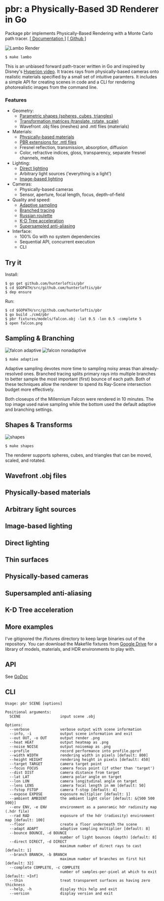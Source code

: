 # pbr: a Physically-Based 3D Renderer in Go

Package pbr implements Physically-Based Rendering with a Monte Carlo path tracer.
[[ Documentation ]](https://godoc.org/github.com/hunterloftis/pbr)
[[ Github ]](https://github.com/hunterloftis/pbr)

![Lambo Render](https://user-images.githubusercontent.com/364501/35333804-1b9ee43e-00de-11e8-994d-91ef5d3e7c81.png)

```
$ make lambo
```

This is an unbiased forward path-tracer written in Go and inspired by Disney's [Hyperion video](https://www.disneyanimation.com/technology/innovations/hyperion). It traces rays from physically-based cameras
onto realistic materials specified by a small set of intuitive paramters. It includes a simple API for creating
scenes in code and a CLI for rendering photorealistic images from the command line.

### Features

- Geometry:
  - [Parametric shapes (spheres, cubes, triangles)](#shapes--transforms)
  - [Transformation matrices (translate, rotate, scale)](#shapes--transforms)
  - Wavefront .obj files (meshes) and .mtl files (materials)
- Materials:
  - [Physically-based materials](https://www.marmoset.co/posts/basic-theory-of-physically-based-rendering/)
  - [PBR extensions for .mtl files](http://exocortex.com/blog/extending_wavefront_mtl_to_support_pbr)
  - Fresnel reflection, transmission, absorption, diffusion
  - Color, refractive indices, gloss, transparency, separate fresnel channels, metals
- Lighting:
  - [Direct lighting]()
  - Arbitrary light sources ('everything is a light')
  - [Image-based lighting](https://agraphicsguy.wordpress.com/2016/09/07/image-based-lighting-in-offline-and-real-time-rendering/)
- Cameras:
  - Physically-based cameras
  - Sensor, aperture, focal length, focus, depth-of-field
- Quality and speed:
  - [Adaptive sampling](#sampling--branching)
  - [Branched tracing](#sampling--branching)
  - [Russian roulette](https://computergraphics.stackexchange.com/questions/2316/is-russian-roulette-really-the-answer)
  - [K-D Tree acceleration](http://slideplayer.com/slide/7653218/)
  - [Supersampled anti-aliasing](https://en.wikipedia.org/wiki/Supersampling)
- Interface:
  - 100% Go with no system dependencies
  - Sequential API, concurrent execution
  - CLI

## Try it

Install:

```
$ go get github.com/hunterloftis/pbr
$ cd $GOPATH/src/github.com/hunterloftis/pbr
$ dep ensure
```

Run:

```
$ cd $GOPATH/src/github.com/hunterloftis/pbr
$ go build ./cmd/pbr
$ pbr fixtures/models/falcon.obj -lat 0.5 -lon 0.5 -complete 5
$ open falcon.png
```

## Sampling & Branching

![falcon adaptive](https://user-images.githubusercontent.com/364501/35202761-753e2d44-fef2-11e7-8d55-4893eb860144.png)
![falcon nonadaptive](https://user-images.githubusercontent.com/364501/35202760-752b55ca-fef2-11e7-8181-e77e137c1668.png)

```
$ make adaptive
```

Adaptive sampling devotes more time to sampling noisy areas than already-resolved ones.
Branched tracing splits primary rays into multiple branches to better sample the most important (first) bounce of each path.
Both of these techniques allow the renderer to spend its Ray-Scene intersection budget more effectively.

Both closeups of the Millennium Falcon were rendered in 10 minutes.
The top image used naive sampling while the bottom used the default adaptive and branching settings.

## Shapes & Transforms

![shapes](https://user-images.githubusercontent.com/364501/35257181-c771dd1c-ffc5-11e7-96d9-0a576a886b3c.png)

```
$ make shapes
```

The renderer supports spheres, cubes, and triangles that can be moved, scaled, and rotated.

## Wavefront .obj files

## Physically-based materials

## Arbitrary light sources

## Image-based lighting

## Direct lighting

## Thin surfaces

## Physically-based cameras

## Supersampled anti-aliasing

## K-D Tree acceleration

## More examples

I've gitignored the /fixtures directory to keep large binaries out of the repository.
You can download the Makefile fixtures from [Google Drive](https://drive.google.com/drive/folders/1hXQfQ9bZOIt8TvyoaUrRpELMxhKzrOCG?usp=sharing) for a library of models, materials, and HDR environments to play with.

## API

See [GoDoc](https://godoc.org/github.com/hunterloftis/pbr)

## CLI

```
Usage: pbr SCENE [options]

Positional arguments:
  SCENE                  input scene .obj

Options:
  --verbose              verbose output with scene information
  --info, -i             output scene information and exit
  --out OUT, -o OUT      output render .png
  --heat HEAT            output heatmap as .png
  --noise NOISE          output noisemap as .png
  --profile              record performance into profile.pprof
  --width WIDTH          rendering width in pixels [default: 800]
  --height HEIGHT        rendering height in pixels [default: 450]
  --target TARGET        camera target point
  --focus FOCUS          camera focus point (if other than 'target')
  --dist DIST            camera distance from target
  --lat LAT              camera polar angle on target
  --lon LON              camera longitudinal angle on target
  --lens LENS            camera focal length in mm [default: 50]
  --fstop FSTOP          camera f-stop [default: 4]
  --expose EXPOSE        exposure multiplier [default: 1]
  --ambient AMBIENT      the ambient light color [default: &{500 500 500}]
  --env ENV, -e ENV      environment as a panoramic hdr radiosity map (.hdr file)
  --rad RAD              exposure of the hdr (radiosity) environment map [default: 100]
  --floor                create a floor underneath the scene
  --adapt ADAPT          adaptive sampling multiplier [default: 8]
  --bounce BOUNCE, -d BOUNCE
                         number of light bounces (depth) [default: 8]
  --direct DIRECT, -d DIRECT
                         maximum number of direct rays to cast [default: 1]
  --branch BRANCH, -b BRANCH
                         maximum number of branches on first hit [default: 32]
  --complete COMPLETE, -c COMPLETE
                         number of samples-per-pixel at which to exit [default: +Inf]
  --thin                 treat transparent surfaces as having zero thickness
  --help, -h             display this help and exit
  --version              display version and exit
```
